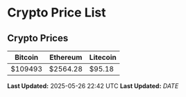 # Crypto Price List

## Crypto Prices
| Bitcoin | Ethereum | Litecoin |
| ------- | -------- | -------- |
| $109493 | $2564.28 | $95.18 |
**Last Updated:** 2025-05-26 22:42 UTC
**Last Updated:** $DATE$

